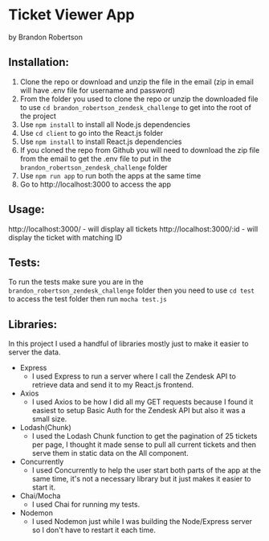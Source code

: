 # Ticket Viewer App
by Brandon Robertson

## Installation:
1. Clone the repo or download and unzip the file in the email (zip in email will have .env file for username and password)
2. From the folder you used to clone the repo or unzip the downloaded file to use ``cd brandon_robertson_zendesk_challenge`` to get into the root of the project
3. Use ``npm install`` to install all Node.js dependencies
4. Use ``cd client`` to go into the React.js folder
5. Use ``npm install`` to install React.js dependencies
6. If you cloned the repo from Github you will need to download the zip file from the email to get the .env file to put in the ``brandon_robertson_zendesk_challenge`` folder
7. Use ``npm run app`` to run both the apps at the same time
8. Go to http://localhost:3000 to access the app

## Usage:
http://localhost:3000/ - will display all tickets
http://localhost:3000/:id - will display the ticket with matching ID

## Tests:
To run the tests make sure you are in the ``brandon_robertson_zendesk_challenge`` folder then you need to use ``cd test`` to access the test folder then run ``mocha test.js``

## Libraries:
In this project I used a handful of libraries mostly just to make it easier to server the data.

- Express
  - I used Express to run a server where I call the Zendesk API to retrieve data and send it to my React.js frontend.
- Axios
  - I used Axios to be how I did all my GET requests because I found it easiest to setup Basic Auth for the Zendesk API but also it was a small size.
- Lodash(Chunk)
  - I used the Lodash Chunk function to get the pagination of 25 tickets per page, I thought it made sense to pull all current tickets and then serve them in static data on the All component.
- Concurrently
  - I used Concurrently to help the user start both parts of the app at the same time, it's not a necessary library but it just makes it easier to start it. 
- Chai/Mocha
  - I used Chai for running my tests.
- Nodemon
  - I used Nodemon just while I was building the Node/Express server so I don't have to restart it each time.